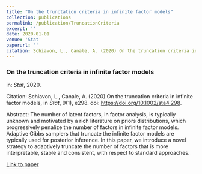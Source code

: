 ```yaml
---
title: "On the trunctation criteria in infinite factor models"
collection: publications
permalink: /publication/TruncationCriteria
excerpt: ''
date: 2020-01-01
venue: 'Stat'
paperurl: ''
citation: Schiavon, L., Canale, A. (2020) On the truncation criteria in infinite factor models, in <i>Stat</i>, 9(1), e298. doi: https://doi.org/10.1002/sta4.298.
---
```


### On the truncation criteria in infinite factor models
in: _Stat_, 2020.

Citation: Schiavon, L., Canale, A. (2020) On the truncation criteria in infinite factor models, in <i>Stat</i>, 9(1), e298. doi: https://doi.org/10.1002/sta4.298.

Abstract: The number of latent factors, in factor analysis, is typically unknown and motivated by a rich literature on priors distributions, which progressively penalize the number of factors in infinite factor models. Adaptive Gibbs samplers that truncate the infinite factor models are typically used for posterior inference. In this paper, we introduce a novel strategy to adaptively truncate the number of factors that is more interpretable, stable and consistent, with respect to standard approaches.

[Link to paper](https://doi.org/10.1002/sta4.298)
